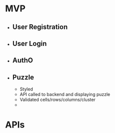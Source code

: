 # MVP
- User Registration
    -
- User Login
    -
- AuthO
    -
- Puzzle
    -
    - Styled
    - API called to backend and displaying puzzle
    - Validated cells/rows/columns/cluster
    - 


# APIs